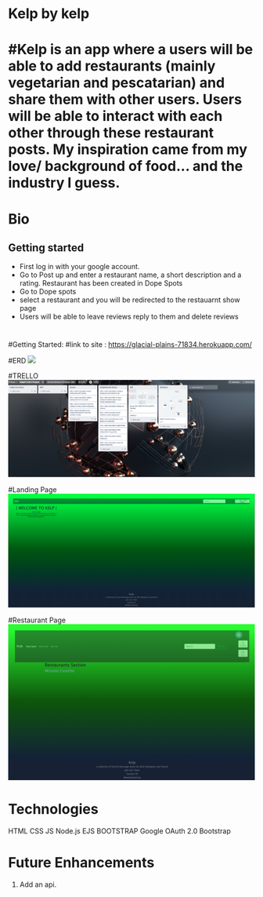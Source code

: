 # Kelp by kelp 
# #Kelp is an app where a users will be able to add restaurants (mainly vegetarian and pescatarian) and share them with other users. Users will be able to interact with each other through these restaurant posts. My inspiration came from my love/ background of food... and the industry I guess. 

# Bio 
## Getting started 
- First log in with your google account. 
- Go to Post up and enter a restaurant name, a short description and a rating. Restaurant has been created in Dope Spots 
- Go to Dope spots 
- select a restaurant and you will be redirected to the restauarnt show page 
- Users will be able to leave reviews reply to them and delete reviews 


#
#Getting Started: 
#link to site : https://glacial-plains-71834.herokuapp.com/

#ERD
<img src="public/images/Kelp-v1-ERD.png">



#TRELLO 
<img src="public/images/trelloboard.png">

#Landing Page 
<img src="public/images/landingpage.png">

#Restaurant Page 
<img src="public/images/restaurantShowpage.png">


# Technologies


HTML 
CSS
JS
Node.js
EJS
BOOTSTRAP
Google OAuth 2.0
Bootstrap


# Future Enhancements 
1) Add an api.
 
